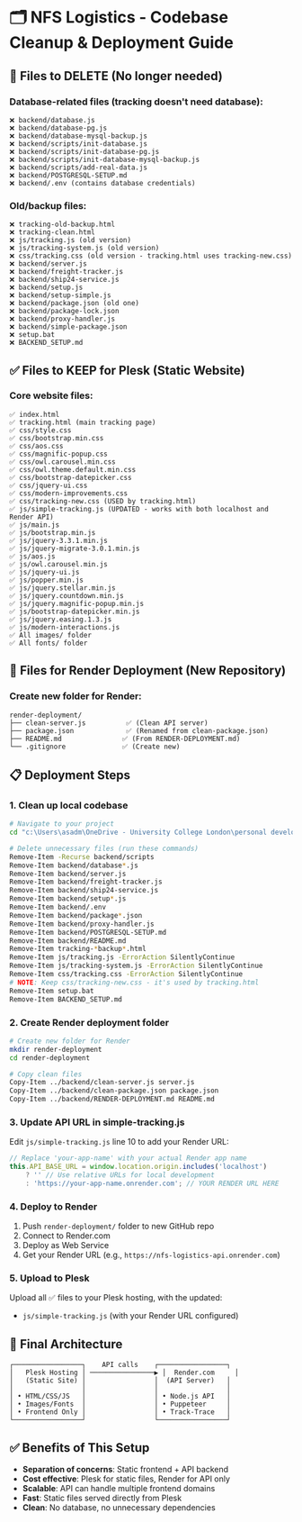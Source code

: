 # 🗂️ NFS Logistics - Codebase Cleanup & Deployment Guide

## 🧹 Files to DELETE (No longer needed)

### Database-related files (tracking doesn't need database):
```
❌ backend/database.js
❌ backend/database-pg.js  
❌ backend/database-mysql-backup.js
❌ backend/scripts/init-database.js
❌ backend/scripts/init-database-pg.js
❌ backend/scripts/init-database-mysql-backup.js
❌ backend/scripts/add-real-data.js
❌ backend/POSTGRESQL-SETUP.md
❌ backend/.env (contains database credentials)
```

### Old/backup files:
```
❌ tracking-old-backup.html
❌ tracking-clean.html  
❌ js/tracking.js (old version)
❌ js/tracking-system.js (old version) 
❌ css/tracking.css (old version - tracking.html uses tracking-new.css)
❌ backend/server.js
❌ backend/freight-tracker.js
❌ backend/ship24-service.js
❌ backend/setup.js
❌ backend/setup-simple.js
❌ backend/package.json (old one)
❌ backend/package-lock.json
❌ backend/proxy-handler.js
❌ backend/simple-package.json
❌ setup.bat
❌ BACKEND_SETUP.md
```

## ✅ Files to KEEP for Plesk (Static Website)

### Core website files:
```
✅ index.html
✅ tracking.html (main tracking page)
✅ css/style.css
✅ css/bootstrap.min.css
✅ css/aos.css
✅ css/magnific-popup.css
✅ css/owl.carousel.min.css
✅ css/owl.theme.default.min.css
✅ css/bootstrap-datepicker.css
✅ css/jquery-ui.css
✅ css/modern-improvements.css
✅ css/tracking-new.css (USED by tracking.html)
✅ js/simple-tracking.js (UPDATED - works with both localhost and Render API)
✅ js/main.js
✅ js/bootstrap.min.js
✅ js/jquery-3.3.1.min.js
✅ js/jquery-migrate-3.0.1.min.js
✅ js/aos.js
✅ js/owl.carousel.min.js
✅ js/jquery-ui.js
✅ js/popper.min.js
✅ js/jquery.stellar.min.js
✅ js/jquery.countdown.min.js
✅ js/jquery.magnific-popup.min.js
✅ js/bootstrap-datepicker.min.js
✅ js/jquery.easing.1.3.js
✅ js/modern-interactions.js
✅ All images/ folder
✅ All fonts/ folder
```

## 🚀 Files for Render Deployment (New Repository)

### Create new folder for Render:
```
render-deployment/
├── clean-server.js          ✅ (Clean API server)
├── package.json             ✅ (Renamed from clean-package.json)
├── README.md               ✅ (From RENDER-DEPLOYMENT.md)
└── .gitignore              ✅ (Create new)
```

## 📋 Deployment Steps

### 1. Clean up local codebase
```bash
# Navigate to your project
cd "c:\Users\asadm\OneDrive - University College London\personal development\nfs logistics\nfslogistics.com"

# Delete unnecessary files (run these commands)
Remove-Item -Recurse backend/scripts
Remove-Item backend/database*.js
Remove-Item backend/server.js
Remove-Item backend/freight-tracker.js
Remove-Item backend/ship24-service.js
Remove-Item backend/setup*.js
Remove-Item backend/.env
Remove-Item backend/package*.json
Remove-Item backend/proxy-handler.js
Remove-Item backend/POSTGRESQL-SETUP.md
Remove-Item backend/README.md
Remove-Item tracking-*backup*.html
Remove-Item js/tracking.js -ErrorAction SilentlyContinue
Remove-Item js/tracking-system.js -ErrorAction SilentlyContinue  
Remove-Item css/tracking.css -ErrorAction SilentlyContinue
# NOTE: Keep css/tracking-new.css - it's used by tracking.html
Remove-Item setup.bat
Remove-Item BACKEND_SETUP.md
```

### 2. Create Render deployment folder
```bash
# Create new folder for Render
mkdir render-deployment
cd render-deployment

# Copy clean files
Copy-Item ../backend/clean-server.js server.js
Copy-Item ../backend/clean-package.json package.json
Copy-Item ../backend/RENDER-DEPLOYMENT.md README.md
```

### 3. Update API URL in simple-tracking.js
Edit `js/simple-tracking.js` line 10 to add your Render URL:
```javascript
// Replace 'your-app-name' with your actual Render app name
this.API_BASE_URL = window.location.origin.includes('localhost') 
    ? '' // Use relative URLs for local development
    : 'https://your-app-name.onrender.com'; // YOUR RENDER URL HERE
```

### 4. Deploy to Render
1. Push `render-deployment/` folder to new GitHub repo
2. Connect to Render.com
3. Deploy as Web Service
4. Get your Render URL (e.g., `https://nfs-logistics-api.onrender.com`)

### 5. Upload to Plesk
Upload all ✅ files to your Plesk hosting, with the updated:
- `js/simple-tracking.js` (with your Render URL configured)

## 🎯 Final Architecture

```
┌─────────────────┐    API calls    ┌─────────────────┐
│   Plesk Hosting │ ────────────────▶ │  Render.com     │
│   (Static Site) │                 │  (API Server)   │
│                 │                 │                 │
│ • HTML/CSS/JS   │                 │ • Node.js API   │
│ • Images/Fonts  │                 │ • Puppeteer     │
│ • Frontend Only │                 │ • Track-Trace   │
└─────────────────┘                 └─────────────────┘
```

## ✅ Benefits of This Setup
- **Separation of concerns**: Static frontend + API backend
- **Cost effective**: Plesk for static files, Render for API only
- **Scalable**: API can handle multiple frontend domains
- **Fast**: Static files served directly from Plesk
- **Clean**: No database, no unnecessary dependencies
